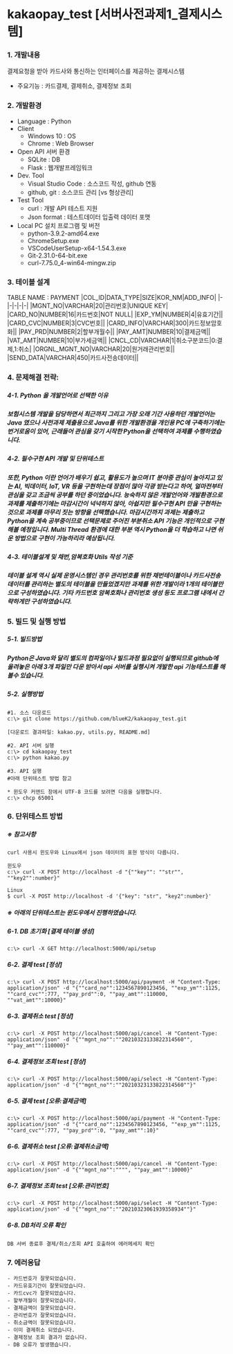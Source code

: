 # kakaopay_test [서버사전과제1_결제시스템]

### 1. 개발내용
결제요청을 받아 카드사와 통신하는 인터페이스를 제공하는 결제시스템
- 주요기능 : 카드결제, 결제취소, 결제정보 조회

### 2. 개발환경
- Language : Python
- Client 
    - Windows 10 : OS
    - Chrome : Web Browser
- Open API 서버 환경
    - SQLite : DB
    - Flask : 웹개발프레임워크
- Dev. Tool
    - Visual Studio Code : 소스코드 작성, github 연동
    - github, git : 소스코드 관리 [vs 형상관리]
- Test Tool 
    - curl : 개발 API 테스트 지원
    - Json format : 테스트데이터 입출력 데이터 포맷 
- Local PC 설치 프로그램 및 버전
    - python-3.9.2-amd64.exe
    - ChromeSetup.exe
    - VSCodeUserSetup-x64-1.54.3.exe
    - Git-2.31.0-64-bit.exe
    - curl-7.75.0_4-win64-mingw.zip
   
### 3. 테이블 설계
TABLE NAME : PAYMENT
|COL_ID|DATA_TYPE|SIZE|KOR_NM|ADD_INFO|
|-|-|-|-|-|
|MGNT_NO|VARCHAR|20|관리번호|UNIQUE KEY|
|CARD_NO|NUMBER|16|카드번호|NOT NULL|
|EXP_YM|NUMBER|4|유효기간||
|CARD_CVC|NUMBER|3|CVC번호||
|CARD_INFO|VARCHAR|300|카드정보암호화||
|PAY_PRD|NUMBER|2|할부개월수||
|PAY_AMT|NUMBER|10|결제금액||
|VAT_AMT|NUMBER|10|부가세금액||
|CNCL_CD|VARCHAR|1|취소구분코드|0:결제,1:취소|
|ORGNL_MGNT_NO|VARCHAR|20|원거래관리번호||
|SEND_DATA|VARCHAR|450|카드사전송데이터||

### 4. 문제해결 전략:
##### 4-1. Python 을 개발언어로 선택한 이유  
##### 보험시스템 개발을 담당하면서 최근까지 그리고 가장 오래 기간 사용하던 개발언어는 Java 였으나 사전과제 제출용으로 Java를 위한 개발환경을 개인용 PC에 구축하기에는 번거로움이 있어, 근래들어 관심을 갖기 시작한 Python을 선택하여 과제를 수행하였습니다.   

##### 4-2. 필수구현 API 개발 및 단위테스트   
##### 또한, Python 이란 언어가 배우기 쉽고, 활용도가 높으며 IT 분야중 관심이 높아지고 있는 AI, 빅데이터, IoT, VR 등을 구현하는데 장점이 많아 각광 받는다고 하여, 얼마전부터 관심을 갖고 조금씩 공부를 하던 중이었습니다. 능숙하지 않은 개발언어와 개발환경으로 과제를 제출하기에는 마감시간이 넉넉하지 않아, 아쉽지만 필수구현 API 만을 구현하는 것으로 과제를 마무리 짓는 방향을 선택했습니다. 마감시간까지 과제는 제출하고 Python을 계속 공부중이므로 선택문제로 주어진 부분취소 API 기능은 개인적으로 구현해볼 예정입니다. Multi Thread 환경에 대한 부분 역시 Python을 더 학습하고 나면 쉬운 방법으로 구현이 가능하리라 예상됩니다. 

##### 4-3. 테이블설계 및 채번,암복호화 Utils 작성 기준 
##### 테이블 설계 역시 실제 운영시스템인 경우 관리번호를 위한 채번테이블이나 카드사전송데이터를 관리하는 별도의 테이블을 만들었겠지만 과제를 위한 개발이라 1개의 테이블만으로 구성하였습니다. 기타 카드번호 암복호화나 관리번호 생성 등도 프로그램 내에서 간략하게만 구성하였습니다.     

### 5. 빌드 및 실행 방법

##### 5-1. 빌드방법

##### Python은 Java와 달리 별도의 컴파일이나 빌드과정 필요없이 실행되므로 github에 올려놓은 아래 3개 파일만 다운 받아서 api 서버를 실행시켜 개발한 api 기능테스트를 해볼수 있습니다.   

##### 5-2. 실행방법
``` 
#1. 소스 다운로드
c:\> git clone https://github.com/blueK2/kakaopay_test.git

[다운로드 결과파일: kakao.py, utils.py, README.md]

#2. API 서버 실행
c:\> cd kakaopay_test
c:\> python kakao.py 

#3. API 실행
#아래 단위테스트 방법 참고

* 윈도우 커맨드 창에서 UTF-8 코드를 보려면 다음을 실행합니다. 
c:\> chcp 65001
```
### 6. 단위테스트 방법
##### ※ 참고사항
```
curl 사용시 윈도우와 Linux에서 json 데이터의 표현 방식이 다릅니다. 

윈도우
c:\> curl -X POST http://localhost -d "{""key"": ""str"", ""key2"":number}"

Linux
$ curl -X POST http://localhost -d '{"key": "str", "key2":number}' 
```
##### ※ 아래의 단위테스트는 윈도우에서 진행하였습니다.

##### 6-1. DB 초기화 [결제 테이블 생성]
```
c:\> curl -X GET http://localhost:5000/api/setup
```
##### 6-2. 결제 test [정상] 
```
c:\> curl -X POST http://localhost:5000/api/payment -H "Content-Type: application/json" -d "{""card_no"":1234567890123456, ""exp_ym"":1125, ""card_cvc"":777, ""pay_prd"":0, ""pay_amt"":110000, ""vat_amt"":10000}"
```
##### 6-3. 결제취소 test [정상]
``` 
c:\> curl -X POST http://localhost:5000/api/cancel -H "Content-Type: application/json" -d "{""mgnt_no"":""20210323133822314560"", ""pay_amt"":110000}"
```
##### 6-4. 결제정보 조회 test [정상]
```
c:\> curl -X POST http://localhost:5000/api/select -H "Content-Type: application/json" -d "{""mgnt_no"":""20210323133822314560""}"
```
##### 6-5. 결제 test [오류:결제금액]
```
c:\> curl -X POST http://localhost:5000/api/payment -H "Content-Type: application/json" -d "{""card_no"":1234567890123456, ""exp_ym"":1125, ""card_cvc"":777, ""pay_prd"":0, ""pay_amt"":10}"
```
##### 6-6. 결제취소 test [오류:결제취소금액]
``` 
c:\> curl -X POST http://localhost:5000/api/cancel -H "Content-Type: application/json" -d "{""mgnt_no"":"""", ""pay_amt"":10000}"
```
##### 6-7. 결제정보 조회 test [오류:관리번호]
```
c:\> curl -X POST http://localhost:5000/api/select -H "Content-Type: application/json" -d "{""mgnt_no"":""20210323061939358934""}"
```
##### 6-8. DB처리 오류 확인
```
DB 서버 종료후 결제/취소/조회 API 호출하여 에러메세지 확인
```
### 7. 에러응답  
```
- 카드번호가 잘못되었습니다.
- 카드유효기간이 잘못되었습니다.
- 카드cvc가 잘못되었습니다.
- 할부개월이 잘못되었습니다.
- 결제금액이 잘못되었습니다.
- 관리번호가 잘못되었습니다.
- 취소금액이 잘못되었습니다.
- 이미 결제취소 되었습니다.
- 결제정보 조회 결과가 없습니다.
- DB 오류가 발생했습니다.
```